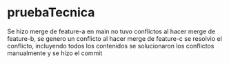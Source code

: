 # pruebaTecnica

Se hizo merge de feature-a en main no tuvo conflictos
al hacer merge de feature-b, se genero un conflicto
al hacer merge de feature-c se resolvio el conflicto, incluyendo todos los contenidos
se solucionaron los conflictos manualmente y se hizo el commit